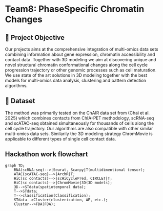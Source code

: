 # Team8: PhaseSpecific Chromatin Changes

## 🔬 Project Objective

Our projects aims at the comprehensive integration of multi-omics data sets combining information about gene expression, chromatin accessibility and contact data. Together with 3D modeling we aim at discovering unique and novel structural chromatin conformational changes along the cell cycle progression trajectory or other genomic processes such as cell maturation. We use state of the art solutions in 3D modeling together with the best models for multi-omics data analysis, clustering and pattern detection algorithms.


## 💾 Dataset

The method was primarily tested on the ChAIR data set from (Chai et al. 2025) which combines contacts from ChIA-PET methodology, scRNA-seq and scATAC-seq obtained simultaneously for thousands of cells along the cell cycle trajectory. Our algorithms are also compatible with other similar multi-omics data sets. Similarily the 3D modeling strategy ChromMovie is applicable to different types of single cell contact data.



## Hackathon work flowchart

```mermaid
graph TD;
    RNA(scRNA-seq)-->|Seurat, Scanpy|T(multidimentional tensor);
    ATAC(scATAC-seq)-->|ArchR|T;
    HiC(sc contacts)-->|scHiCyclePred, CIRCLET|T;
    HiC(sc contacts)-->|ChromMovie|3D(3D models);
    3D-->STdata(spatiotemporal data);
    T-->STdata;
    T-->classification(Classification);
    STdata-->Cluster(clusterization, AE, etc.);
    Cluster-->FDA(FDA);
```
